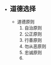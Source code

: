 - ## 道德选择
	- 道德原则
		1. 自治原则
		2. 公正原则
		3. 行善原则
		4. 勿从恶原则
		5. 忠诚原则
		6. 
<!--stackedit_data:
eyJoaXN0b3J5IjpbNzc3NzEzNTY4XX0=
-->